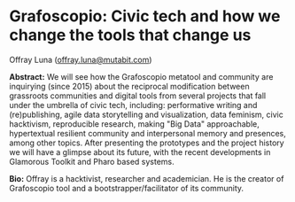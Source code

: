 # Grafoscopio: Civic tech and how we change the tools that change us

Offray Luna  (offray.luna@mutabit.com)

**Abstract:**
We will see how the Grafoscopio metatool and community are inquirying (since 2015)  about the reciprocal modification
between grassroots communities and digital tools from several projects that fall under the umbrella of civic tech,
including: performative writing and (re)publishing, agile data storytelling and visualization, data feminism, 
civic hacktivism, reproducible research, making "Big Data" approachable, 
hypertextual resilient community and interpersonal memory and presences, among other topics.
After presenting the prototypes and the project history we will have a glimpse about its future,
with the recent developments in Glamorous Toolkit and Pharo based systems.

**Bio:**
Offray is a hacktivist, researcher and academician. 
He is the creator of Grafoscopio tool and a bootstrapper/facilitator of its community.
